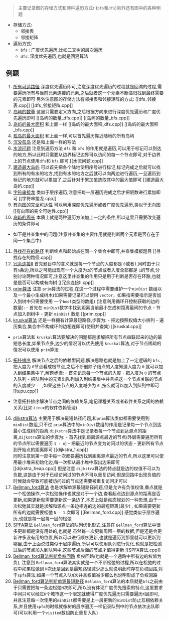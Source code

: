 > 主要记录图的存储方式和两种遍历方式r
> (`bfs`和`dfs`)另外还有图中的各种例题
- 存储方式:
	- 邻接表
	- 邻接矩阵
- 遍历方式:
	- `bfs` : 广度优先遍历,比如二叉树的层次遍历
	- `dfs`: 深度优先遍历,也就是回溯算法
## 例题
1. [所有可达路径](https://kamacoder.com/problempage.php?pid=1170)  深度优先遍历即可,注意深度优先遍历的过程就是回溯的过程,需要遍历所有与当前元素连接的元素,之后就者这一个元素不断递归找到最终需要的元素即可   另外注意图的存储方法有邻接表和邻接矩阵的方式:    [[dfs_邻接表.cpp]]   [[dfs_邻接矩阵.cpp]]   
2. [岛屿的数量](https://kamacoder.com/problempage.php?pid=1171) 这里只需要定义方向,之后根据方向来进行深度优先遍历和广度优先遍历即可    [[岛屿的数量_dfs.cpp]]  [[岛屿的数量_bfs.cpp]] 
3. [岛屿的最大面积](https://kamacoder.com/problempage.php?pid=1172l) 和上面一样  [[岛屿的最大面积_dfs.cpp]]  [[岛屿的最大面积_bfs.cpp]]  
4. [孤岛的最大面积](https://kamacoder.com/problempage.php?pid=1173) 和上面一样,可以首先遍历靠近陆地的所有岛屿
5. [沉没孤岛](https://kamacoder.com/problempage.php?pid=1174) 还是和上面一样的写法
6. [水流问题](https://kamacoder.com/problempage.php?pid=1175) 注意到遍历方法 `dfs` 和 `bfs` 的作用就是遍历,可以用于标记可以到达的地方,所以此时只需要从边界标记边界可以访问的每一个节点即可,对于边界上的节点使用`dfs`和 `bfs` 即可    [[水流问题.cpp]] 
7. [建造最大岛屿](https://kamacoder.com/problempage.php?pid=1176) 可以首先把各个陆地使用序号进行标记,标记完成之后就可以找到所有的有水的地方,找到有水的地方之后就可以向两边进行遍历,一旦遍历到标记的地方就可以累加了,之后针对于累加值选取其中的最大值即可   [[建造最大岛屿.cpp]]  
8. [字符串接龙](https://kamacoder.com/problempage.php?pid=1183) 类似于层序遍历,注意把每一层遍历完成之后才把层数进行累加即可     [[字符串接龙.cpp]] 
9. [有向图的完全可达性](https://kamacoder.com/problempage.php?pid=1177) 可以利用深度优先遍历或者广度优先遍历,类似于无向图    [[有向图的完全可达性.cpp]]  
10. [岛屿的周长](https://kamacoder.com/problempage.php?pid=1178) 本质上就是两种遍历方法加上一定的条件,所以这里只需要改变遍历的条件即可
- 如下是并查集中的问题(注意并查集的主要作用就是判断两个元素是否存在于同一个集合中):
11. [寻找存在的路径](https://kamacoder.com/problempage.php?pid=1179)  判断终点和起始点在同一个集合中即可,并查集模板题目   [[寻找存在的路径.cpp]]   
12. [冗余连接II](https://kamacoder.com/problempage.php?pid=1182)  首先题目中的含义就是每一个节点的入度都是 `0`或者`1`,同时由于只有`n`条边,所以之可能出现有一个入度为`2`的节点或者入度全部都是 `1`的节点,分别讨论两种情况即可,注意这里并查集的作用只是用于判断是否存在环路,也就是是否可以构成有向树  [[冗余连接II.cpp]]  
13. [prim算法](https://kamacoder.com/problempage.php?pid=1053) 注意 `prim`算法的过程,在这一个过程中需要维护一个`minDist` 数组以及一个最小生成树木(如果需要记录可以使用 `vector`，如果指需要指示是否加入到树中只需要使用  一个`bool`类型的数组) (注意利用循环开控制获取的边的数量):
		- 首先在 `minDist`数字中找到距离当前最小生成树距离最间的节点
		- 节点加入到树中
		- 更新 `minDist` 数组  [[prim.cpp]] 
14. [kruskal算法](https://kamacoder.com/problempage.php?pid=1053) 还是一样拥有计算最短路径,步骤为:
	    - 把边按照权值大小排列
	    - 遍历集合,集合中不构成环的边相连即可(使用并查集)  [[kruskal.cpp]] 
- `prim`算法和 `kruskal`算法要解决的问题都是求解把所有节点串联起来的边的最短总长度,如果节点多,边少的情况可以优先使用 `kruskal`算法,对于节点稀疏的情况可以使用 `prim`算法
15. [拓扑排序](https://kamacoder.com/problempage.php?pid=1191)  解决节点之后的依赖型问题,解决思路也就是加上了一定逻辑的 `bfs` , 把入度为 `0`节点看成根节点,之后不断删除子结点的入度知道入度为 `0` 就可以加入到结果集中了,解题步骤:
		- 首先记录每一个节点的入度
		- 把入度为  `0` 的节点入队列
		- 把队列中的元素出队列加入到结果集中并且把这一个节点关联的节点的入度减少 `--` ,如果这些节点的入度减少为 `0` ,按么就可以加入到队列中即可    [[tupu.cpp]]  
- 注意拓扑排序解决节点之间的依赖关系,笔记课程关系或者软件关系之间的依赖关系(比如 `Linux`的软件依赖管理)
16. [dijkstra算法](https://kamacoder.com/problempage.php?pid=1047) 主要用于解决最短路径问题,和`prim`算法类似都需要使用到 `minDist`数组,只不过 `prim`算法中的`minDist`数组的作用是记录每一个节点到达最小生成树的距离,`dijkstra`算法中是记录者每一个节点到达源点的距离,`dijkstra`算法的步骤为:
		 - 首先找到距离源点最近的节点(外层需要遍历所有的节点所以需要遍历 `1 - n`)
		 - 把最近的节点变为访问过的状态
		 - 更新所有节点到开始点的距离即可  [[dijkstra_1.cpp]]  
	同时注意到第一部中每一次都要遍历找到距离源点最近的节点,所以这里可以使用最小堆来初始化边,每一次都从最小堆中取出边来即可   [[dijkstra_heap.cpp]]  但是注意 `dijkstra`算法的特点就是边的权值不可以为负数,这是由于对于已经访问过的节点不可以重复访问,但是回路中出现负值的时候就会导致可能被访问过的节点还需要被重复访问才可以
17. [Bellman_ford算法](https://kamacoder.com/problempage.php?pid=1152)  也是求解单源最短路径问题,但是允许有负值权值,重点就是一个松弛操作,一次松弛操作也就是对于一个边,查看起点边到源点的距离是否更新,如果更新就需要更新这一条边了,本质上就是动态规划的一种思想,由于一次松弛其实就是求解和源点一条边相连的边的最短距离(最少) , 如果需要更新所有的边就需要松弛 `N - 1` 次即可  [[Bellman_ford.cpp]]  感觉类似于层序遍历,也就是每一层每一层的松弛
18. [SPFA算法](https://kamacoder.com/problempage.php?pid=1152) `Bellman_ford`算法的队列优化形式,注意在 `Bellman_ford`算法中很多更新都是没有用处的,也就是 虽然每一次更新周围一层的数据,但是还是会更新许多没有用的位置,所以可以进行顺序更新,也就是遍历到那里就可以更新到哪里,由于上面说过类似于层序遍历,所以可以使用队列进行优化,也就是把松弛过后的节点加入到队列中,这些节点后面的节点才值得更新     [[SPFA算法.cpp]]  
19. [Bellman_ford算法判断负权回路](https://kamacoder.com/problempage.php?pid=1153)  负权回路(也就是一个通路中所有边的权值为负), 注意到 `Bellman_ford`算法其实就是一个不断松弛的过程,所以在松弛的过程中如果松弛到 `N`次还是回到是最短路径减少那么就说明此时存在负权回路,对于`spfa`算法,如果一个节点入队`N`次并且权值减少那么也说明形成了负权回路  
20. [Bellman_ford算法判断单源最短路径](https://kamacoder.com/problempage.php?pid=1154) `Bellman_ford`算法的本质就是`bfs`之前由于只需要把每一条边松弛`N`次即可,所以没有体现广度优先搜索的特点,这里要求中间只可以经过`K`个城市这一个限定就使得广度优先遍历只需要遍历`K`层即可,并且注意每一次使用的`minDist`都需要是上一层更新的`minDist`防止互相依赖关系,并且使用`spfa`的时候就像树的层序遍历一样记录队列中的节点依次出队即可(可以利用一个`visited`数组防止重复入队)

